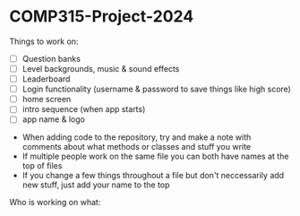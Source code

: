 # COMP315-Project-2024
Things to work on:
- [ ] Question banks
- [ ] Level backgrounds, music & sound effects
- [ ] Leaderboard
- [ ] Login functionality (username & password to save things like high score)
- [ ] home screen
- [ ] intro sequence (when app starts)
- [ ] app name & logo

* When adding code to the repository, try and make a note with comments about what methods or classes and stuff you write
* If multiple people work on the same file you can both have names at the top of files
* If you change a few things throughout a file but don't neccessarily add new stuff, just add your name to the top

Who is working on what:
